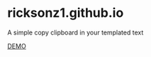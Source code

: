 # ricksonz1.github.io
A simple copy clipboard in your templated text

<a href="https://ricksonz1.github.io">DEMO</a>
